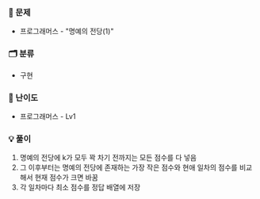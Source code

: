 ### 📄 문제

- 프로그래머스 - "명예의 전당(1)"

### 🗂️ 분류

- 구현

### 🔧 난이도

- 프로그래머스 - Lv1

### 💡 풀이

1. 명예의 전당에 k가 모두 꽉 차기 전까지는 모든 점수를 다 넣음
2. 그 이후부터는 명예의 전당에 존재하는 가장 작은 점수와 현애 일차의 점수를 비교해서 현재 점수가 크면 바꿈
3. 각 일차마다 최소 점수를 정답 배열에 저장
